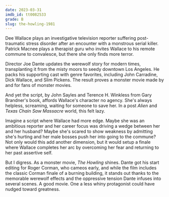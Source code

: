 ```yaml
---
date: 2023-03-31
imdb_id: tt0082533
grade: B
slug: the-howling-1981
---
```


Dee Wallace plays an investigative television reporter suffering post-traumatic stress disorder after an encounter with a monstrous serial killer. Patrick Macnee plays a therapist guru who invites Wallace to his remote commune to convalesce, but there she only finds more terror.

<!-- end -->

Director Joe Dante updates the werewolf story for modern times, transplanting it from the misty moors to seedy downtown Los Angeles. He packs his supporting cast with genre favorites, including John Carradine, Dick Wallace, and Slim Pickens. The result proves a monster movie made by and for fans of monster movies.

And yet the script, by John Sayles and Terence H. Winkless from Gary Brandner's book, affords Wallace's character no agency. She's always helpless, screaming, waiting for someone to save her. In a post <span data-imdb-id="tt0078748">_Alien_</span> and <span data-imdb-id="tt0072271">_Texas Chain Saw Massacre_</span> world, this felt lazy.

Imagine a script where Wallace had more edge. Maybe she was an ambitious reporter and her career focus was driving a wedge between her and her husband? Maybe she's scared to show weakness by admitting she's hurting and her male bosses push her into going to the commune? Not only would this add another dimension, but it would setup a finale where Wallace completes her arc by overcoming her fear and returning to her past assertive self.

But I digress. As a monster movie, _The Howling_ shines. Dante got his start editing for Roger Corman, who cameos early, and while the film includes the classic Corman finale of a burning building, it stands out thanks to the memorable werewolf effects and the oppressive tension Dante infuses into several scenes. A good movie. One a less whiny protagonist could have nudged toward greatness.
